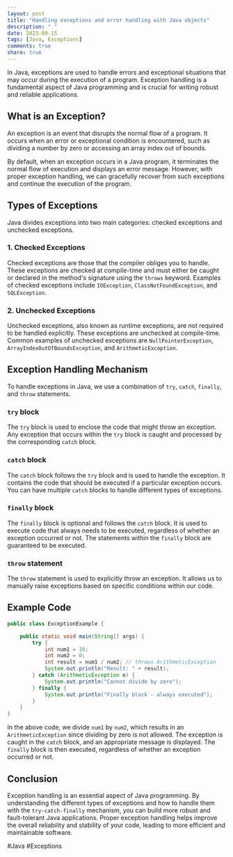 ```yaml
---
layout: post
title: "Handling exceptions and error handling with Java objects"
description: " "
date: 2023-09-15
tags: [Java, Exceptions]
comments: true
share: true
---
```


In Java, exceptions are used to handle errors and exceptional situations that may occur during the execution of a program. Exception handling is a fundamental aspect of Java programming and is crucial for writing robust and reliable applications.

## What is an Exception?

An exception is an event that disrupts the normal flow of a program. It occurs when an error or exceptional condition is encountered, such as dividing a number by zero or accessing an array index out of bounds.

By default, when an exception occurs in a Java program, it terminates the normal flow of execution and displays an error message. However, with proper exception handling, we can gracefully recover from such exceptions and continue the execution of the program.

## Types of Exceptions

Java divides exceptions into two main categories: checked exceptions and unchecked exceptions. 

### 1. Checked Exceptions
Checked exceptions are those that the compiler obliges you to handle. These exceptions are checked at compile-time and must either be caught or declared in the method's signature using the `throws` keyword. Examples of checked exceptions include `IOException`, `ClassNotFoundException`, and `SQLException`.

### 2. Unchecked Exceptions
Unchecked exceptions, also known as runtime exceptions, are not required to be handled explicitly. These exceptions are unchecked at compile-time. Common examples of unchecked exceptions are `NullPointerException`, `ArrayIndexOutOfBoundsException`, and `ArithmeticException`.

## Exception Handling Mechanism

To handle exceptions in Java, we use a combination of `try`, `catch`, `finally`, and `throw` statements.

### `try` block
The `try` block is used to enclose the code that might throw an exception. Any exception that occurs within the `try` block is caught and processed by the corresponding `catch` block.

### `catch` block
The `catch` block follows the `try` block and is used to handle the exception. It contains the code that should be executed if a particular exception occurs. You can have multiple `catch` blocks to handle different types of exceptions.

### `finally` block
The `finally` block is optional and follows the `catch` block. It is used to execute code that always needs to be executed, regardless of whether an exception occurred or not. The statements within the `finally` block are guaranteed to be executed.

### `throw` statement
The `throw` statement is used to explicitly throw an exception. It allows us to manually raise exceptions based on specific conditions within our code.

## Example Code

```java
public class ExceptionExample {

    public static void main(String[] args) {
        try {
            int num1 = 10;
            int num2 = 0;
            int result = num1 / num2; // throws ArithmeticException
            System.out.println("Result: " + result);
        } catch (ArithmeticException e) {
            System.out.println("Cannot divide by zero");
        } finally {
            System.out.println("Finally block - always executed");
        }
    }
}
```

In the above code, we divide `num1` by `num2`, which results in an `ArithmeticException` since dividing by zero is not allowed. The exception is caught in the `catch` block, and an appropriate message is displayed. The `finally` block is then executed, regardless of whether an exception occurred or not.

## Conclusion

Exception handling is an essential aspect of Java programming. By understanding the different types of exceptions and how to handle them with the `try-catch-finally` mechanism, you can build more robust and fault-tolerant Java applications. Proper exception handling helps improve the overall reliability and stability of your code, leading to more efficient and maintainable software.

#Java #Exceptions